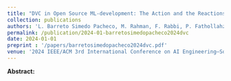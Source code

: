 ```yaml
---
title: "DVC in Open Source ML-development: The Action and the Reactions"
collection: publications
authors: 'L. Barreto Simedo Pacheco, M. Rahman, F. Rabbi, P. Fathollahzadeh, A. Abdellatif, E. Shihab, T. P. Chen, J. Yang, and Y. Zou'
permalink: /publication/2024-01-barretosimedopacheco2024dvc
date: 2024-01-01
preprint : '/papers/barretosimedopacheco2024dvc.pdf'
venue: '2024 IEEE/ACM 3rd International Conference on AI Engineering–Software Engineering for AI (CAIN)'
---
```

 **Abstract:**  